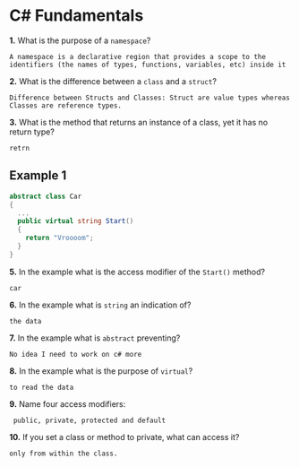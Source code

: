 # C# Fundamentals


**1.** What is the purpose of a `namespace`?
<!-- enter you answer in the space below -->
```
A namespace is a declarative region that provides a scope to the identifiers (the names of types, functions, variables, etc) inside it
```
**2.** What is the difference between a `class` and a `struct`?
<!-- enter you answer in the space below -->
```
Difference between Structs and Classes: Struct are value types whereas Classes are reference types.
```
**3.** What is the method that returns an instance of a class, yet it has no return type?
<!-- enter you answer in the space below -->
```
retrn

```
## Example 1
```c#
abstract class Car
{
  ...
  public virtual string Start()
  {
    return "Vroooom";
  }
}
```
**5.** In the example what is the access modifier of the `Start()` method?
<!-- enter you answer in the space below -->
```
car
```
**6.** In the example what is `string` an indication of?
<!-- enter you answer in the space below -->
```
the data
```
**7.** In the example what is `abstract` preventing?
<!-- enter you answer in the space below -->
```
No idea I need to work on c# more
```
**8.** In the example what is the purpose of `virtual`?
<!-- enter you answer in the space below -->
```
to read the data
```
**9.** Name four access modifiers:
<!-- enter you answer in the space below -->
```
 public, private, protected and default
```
**10.** If you set a class or method to private, what can access it?
<!-- enter you answer in the space below -->
```
only from within the class.

```